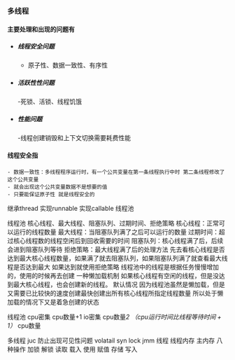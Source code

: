 ### 多线程
#### 主要处理和出现的问题有
- ##### 线程安全问题
	- 原子性、数据一致性、有序性
- ##### 活跃性性问题
	-死锁、活锁、线程饥饿
- ##### 性能问题
	-线程创建销毁和上下文切换需要耗费性能

#### 线程安全指
	- 数据一致性：多线程程序运行时，有一个公共变量在第一条线程执行中时 第二条线程修改了这个公共变量
	- 就会出现这个公共变量数据不是想要的值 
	- 只要能保证原子性 就是线程安全的

继承thread 实现runnable 实现callable 线程池

线程池
	核心线程、最大线程、阻塞队列、过期时间、拒绝策略
	核心线程：正常可以运行的线程数量
	最大线程：当阻塞队列满了之后可以运行的数量
	过期时间：超过核心线程数的线程空闲后到回收需要的时间
	阻塞队列：核心线程满了后，后续会进到阻塞队列等待
	拒绝策略：最大线程满了后的处理方法
	先去看核心线程是否达到最大核心线程数量，如果满了就去阻塞队列，如果阻塞队列满了就查看最大线程是否达到最大
	如果达到就使用拒绝策略
	线程池中的线程是根据任务慢慢增加的，使用的时候再去创建 一种懒加载机制
	如果核心线程有空闲的线程，但是没达到最大核心线程，也会创建新的线程。
	默认情况 因为线程池虽然是懒加载，但是又需要已比较快的速度创建最快创建出所有核心线程所指定线程数量
	所以处于懒加载的情况下又是着急创建的状态

线程池 
	cpu密集 cpu数量+1
	io密集 cpu数量*2
	（cpu运行时间比线程等待时间 + 1）* cpu数量

多线程 juc
	防止出现可见性问题 volatail syn lock
	jmm 线程 线程内存 主内存 
	八种操作 加锁 解锁 读取 载入 使用 赋值 存储 写入
